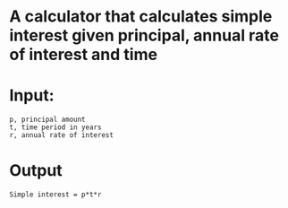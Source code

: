 # A calculator that calculates simple interest given principal, annual rate of interest and time

# Input:
    p, principal amount
    t, time period in years
    r, annual rate of interest
# Output
    Simple interest = p*t*r
